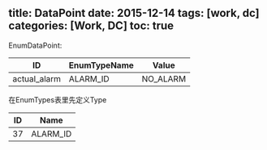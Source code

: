 title: DataPoint
date: 2015-12-14
tags: [work, dc]
categories: [Work, DC]
toc: true
---

EnumDataPoint:

| ID           | EnumTypeName | Value    |
|--------------|--------------|----------|
| actual_alarm | ALARM_ID     | NO_ALARM |

在EnumTypes表里先定义Type

| ID | Name     |
|----|----------|
| 37 | ALARM_ID |
